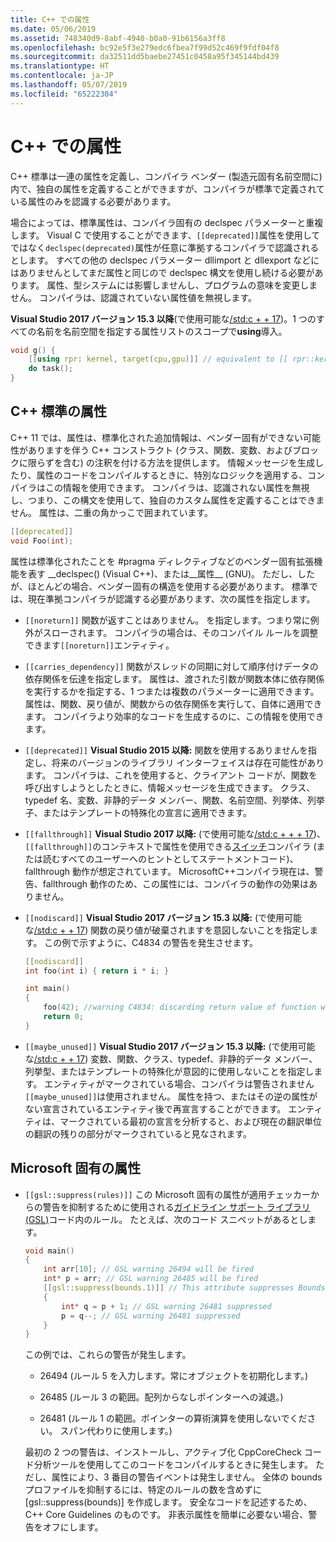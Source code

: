 ```yaml
---
title: C++ での属性
ms.date: 05/06/2019
ms.assetid: 748340d9-8abf-4940-b0a0-91b6156a3ff8
ms.openlocfilehash: bc92e5f3e279edc6fbea7f99d52c469f9fdf04f8
ms.sourcegitcommit: da32511dd5baebe27451c0458a95f345144bd439
ms.translationtype: HT
ms.contentlocale: ja-JP
ms.lasthandoff: 05/07/2019
ms.locfileid: "65222304"
---
```

# <a name="attributes-in-c"></a>C++ での属性

C++ 標準は一連の属性を定義し、コンパイラ ベンダー (製造元固有名前空間に) 内で、独自の属性を定義することができますが、コンパイラが標準で定義されている属性のみを認識する必要があります。

場合によっては、標準属性は、コンパイラ固有の declspec パラメーターと重複します。 Visual C で使用することができます、`[[deprecated]]`属性を使用してではなく`declspec(deprecated)`属性が任意に準拠するコンパイラで認識されるとします。 すべての他の declspec パラメーター dllimport と dllexport などにはありませんとしてまだ属性と同じので declspec 構文を使用し続ける必要があります。 属性、型システムには影響しませんし、プログラムの意味を変更しません。 コンパイラは、認識されていない属性値を無視します。

**Visual Studio 2017 バージョン 15.3 以降**(で使用可能な[/std:c + + 17](../build/reference/std-specify-language-standard-version.md))。1 つのすべての名前を名前空間を指定する属性リストのスコープで**using**導入。

```cpp
void g() {
    [[using rpr: kernel, target(cpu,gpu)]] // equivalent to [[ rpr::kernel, rpr::target(cpu,gpu) ]]
    do task();
}
```

## <a name="c-standard-attributes"></a>C++ 標準の属性

C++ 11 では、属性は、標準化された追加情報は、ベンダー固有ができない可能性がありますを伴う C++ コンストラクト (クラス、関数、変数、およびブロックに限らずを含む) の注釈を付ける方法を提供します。 情報メッセージを生成したり、属性のコードをコンパイルするときに、特別なロジックを適用する、コンパイラはこの情報を使用できます。 コンパイラは、認識されない属性を無視し、つまり、この構文を使用して、独自のカスタム属性を定義することはできません。 属性は、二重の角かっこで囲まれています。

```cpp
[[deprecated]]
void Foo(int);
```

属性は標準化されたことを #pragma ディレクティブなどのベンダー固有拡張機能を表す __declspec() (Visual C++)、または&#95;&#95;属性&#95;&#95; (GNU)。 ただし、したが、ほとんどの場合、ベンダー固有の構造を使用する必要があります。 標準では、現在準拠コンパイラが認識する必要があります、次の属性を指定します。

- `[[noreturn]]` 関数が返すことはありません。 を指定します。つまり常に例外がスローされます。 コンパイラの場合は、そのコンパイル ルールを調整できます`[[noreturn]]`エンティティ。

- `[[carries_dependency]]` 関数がスレッドの同期に対して順序付けデータの依存関係を伝達を指定します。 属性は、渡された引数が関数本体に依存関係を実行するかを指定する、1 つまたは複数のパラメーターに適用できます。 属性は、関数、戻り値が、関数からの依存関係を実行して、自体に適用できます。 コンパイラより効率的なコードを生成するのに、この情報を使用できます。

- `[[deprecated]]` **Visual Studio 2015 以降:** 関数を使用するありませんを指定し、将来のバージョンのライブラリ インターフェイスは存在可能性があります。 コンパイラは、これを使用すると、クライアント コードが、関数を呼び出すしようとしたときに、情報メッセージを生成できます。 クラス、typedef 名、変数、非静的データ メンバー、関数、名前空間、列挙体、列挙子、またはテンプレートの特殊化の宣言に適用できます。

- `[[fallthrough]]` **Visual Studio 2017 以降:** (で使用可能な[/std:c + + + 17](../build/reference/std-specify-language-standard-version.md))、`[[fallthrough]]`のコンテキストで属性を使用できる[スイッチ](switch-statement-cpp.md)コンパイラ (または読むすべてのユーザーへのヒントとしてステートメントコード)、fallthrough 動作が想定されています。 MicrosoftC++コンパイラ現在は、警告、fallthrough 動作のため、この属性には、コンパイラの動作の効果はありません。

- `[[nodiscard]]` **Visual Studio 2017 バージョン 15.3 以降:** (で使用可能な[/std:c + + 17](../build/reference/std-specify-language-standard-version.md)) 関数の戻り値が破棄されますを意図しないことを指定します。 この例で示すように、C4834 の警告を発生させます。

    ```cpp
    [[nodiscard]]
    int foo(int i) { return i * i; }

    int main()
    {
        foo(42); //warning C4834: discarding return value of function with 'nodiscard' attribute
        return 0;
    }
    ```

- `[[maybe_unused]]` **Visual Studio 2017 バージョン 15.3 以降:** (で使用可能な[/std:c + + 17](../build/reference/std-specify-language-standard-version.md)) 変数、関数、クラス、typedef、非静的データ メンバー、列挙型、またはテンプレートの特殊化が意図的に使用しないことを指定します。 エンティティがマークされている場合、コンパイラは警告されません`[[maybe_unused]]`は使用されません。 属性を持つ、またはその逆の属性がない宣言されているエンティティ後で再宣言することができます。 エンティティは、マークされている最初の宣言を分析すると、および現在の翻訳単位の翻訳の残りの部分がマークされていると見なされます。

## <a name="microsoft-specific-attributes"></a>Microsoft 固有の属性

- `[[gsl::suppress(rules)]]` この Microsoft 固有の属性が適用チェッカーからの警告を抑制するために使用される[ガイドライン サポート ライブラリ (GSL)](https://github.com/Microsoft/GSL)コード内のルール。 たとえば、次のコード スニペットがあるとします。

    ```cpp
    void main()
    {
        int arr[10]; // GSL warning 26494 will be fired
        int* p = arr; // GSL warning 26485 will be fired
        [[gsl::suppress(bounds.1)]] // This attribute suppresses Bounds rule #1
        {
            int* q = p + 1; // GSL warning 26481 suppressed
            p = q--; // GSL warning 26481 suppressed
        }
    }
    ```

  この例では、これらの警告が発生します。

  - 26494 (ルール 5 を入力します。常にオブジェクトを初期化します。)

  - 26485 (ルール 3 の範囲。配列からなしポインターへの減退。)

  - 26481 (ルール 1 の範囲。ポインターの算術演算を使用しないでください。 スパン代わりに使用します。)

  最初の 2 つの警告は、インストールし、アクティブ化 CppCoreCheck コード分析ツールを使用してこのコードをコンパイルするときに発生します。 ただし、属性により、3 番目の警告イベントは発生しません。 全体の bounds プロファイルを抑制するには、特定のルールの数を含めずに [gsl::suppress(bounds)] を作成します。 安全なコードを記述するため、C++ Core Guidelines のものです。 非表示属性を簡単に必要ない場合、警告をオフにします。